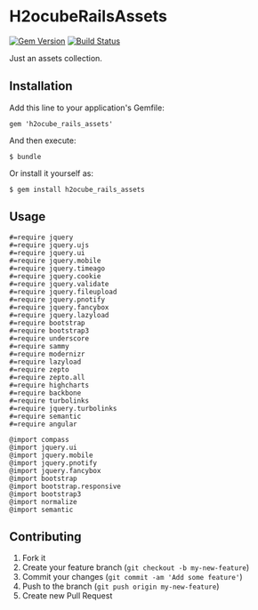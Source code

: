 # H2ocubeRailsAssets

[![Gem Version](https://badge.fury.io/rb/h2ocube_rails_assets.png)](http://badge.fury.io/rb/h2ocube_rails_assets)
[![Build Status](https://travis-ci.org/h2ocube/h2ocube_rails_assets.png?branch=master)](https://travis-ci.org/h2ocube/h2ocube_rails_assets)

Just an assets collection.

## Installation

Add this line to your application's Gemfile:

    gem 'h2ocube_rails_assets'

And then execute:

    $ bundle

Or install it yourself as:

    $ gem install h2ocube_rails_assets

## Usage

    #=require jquery
    #=require jquery.ujs
    #=require jquery.ui
    #=require jquery.mobile
    #=require jquery.timeago
    #=require jquery.cookie
    #=require jquery.validate
    #=require jquery.fileupload
    #=require jquery.pnotify
    #=require jquery.fancybox
    #=require jquery.lazyload
    #=require bootstrap
    #=require bootstrap3
    #=require underscore
    #=require sammy
    #=require modernizr
    #=require lazyload
    #=require zepto
    #=require zepto.all
    #=require highcharts
    #=require backbone
    #=require turbolinks
    #=require jquery.turbolinks
    #=require semantic
    #=require angular

    @import compass
    @import jquery.ui
    @import jquery.mobile
    @import jquery.pnotify
    @import jquery.fancybox
    @import bootstrap
    @import bootstrap.responsive
    @import bootstrap3
    @import normalize
    @import semantic

## Contributing

1. Fork it
2. Create your feature branch (`git checkout -b my-new-feature`)
3. Commit your changes (`git commit -am 'Add some feature'`)
4. Push to the branch (`git push origin my-new-feature`)
5. Create new Pull Request
